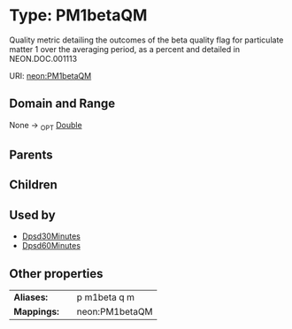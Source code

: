 
# Type: PM1betaQM


Quality metric detailing the outcomes of the beta quality flag for particulate matter 1 over the averaging period, as a percent and detailed in NEON.DOC.001113

URI: [neon:PM1betaQM](https://data.neonscience.org/PM1betaQM)


## Domain and Range

None ->  <sub>OPT</sub> [Double](types/Double.md)

## Parents


## Children


## Used by

 * [Dpsd30Minutes](Dpsd30Minutes.md)
 * [Dpsd60Minutes](Dpsd60Minutes.md)

## Other properties

|  |  |  |
| --- | --- | --- |
| **Aliases:** | | p m1beta q m |
| **Mappings:** | | neon:PM1betaQM |

